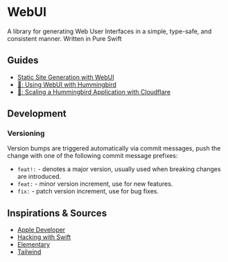 # WebUI

A library for generating Web User Interfaces in a simple, type-safe, and consistent manner. Written in Pure Swift

## Guides

- [Static Site Generation with WebUI](https://maclong.netlify.app/articles/introduction-to-webui)
- [🚧: Using WebUI with Hummingbird](./)
- [🚧: Scaling a Hummingbird Application with Cloudflare](./)

## Development

### Versioning

Version bumps are triggered automatically via commit messages, push the change with one of the following commit message prefixes:

- `feat!:` - denotes a major version, usually used when breaking changes are introduced. 
- `feat:` - minor version increment, use for new features.
- `fix:` - patch version increment, use for bug fixes.


## Inspirations & Sources

- [Apple Developer](https://developer.apple.com/videos/play/wwdc2021/10253/)
- [Hacking with Swift](https://www.hackingwithswift.com/articles/266/build-your-next-website-in-swift)
- [Elementary](https://github.com/sliemeobn/elementary/tree/main)
- [Tailwind](http://tailwindcss.com)
